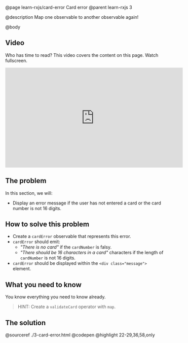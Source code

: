@page learn-rxjs/card-error Card error
@parent learn-rxjs 3

@description Map one observable to another observable again!

@body

## Video  

Who has time to read?  This video covers the content on this page. Watch fullscreen.

<iframe width="560" height="315" src="https://www.youtube.com/embed/tjMaxHnrYxw" frameborder="0" allow="accelerometer; autoplay; encrypted-media; gyroscope; picture-in-picture" allowfullscreen></iframe>

## The problem

In this section, we will:

- Display an error message if the user has not entered a card or the card number is not
  16 digits.

## How to solve this problem


- Create a `cardError` observable that represents this error.
- `cardError` should emit:
  - _"There is no card"_ if the `cardNumber` is falsy.
  - _"There should be 16 characters in a card"_ characters if the length of `cardNumber`
    is not 16 digits.
- `cardError` should be displayed within the `<div class="message">` element.

## What you need to know

You know everything you need to know already.

> HINT: Create a `validateCard` operator with `map`.

## The solution

@sourceref ./3-card-error.html
@codepen
@highlight 22-29,36,58,only
